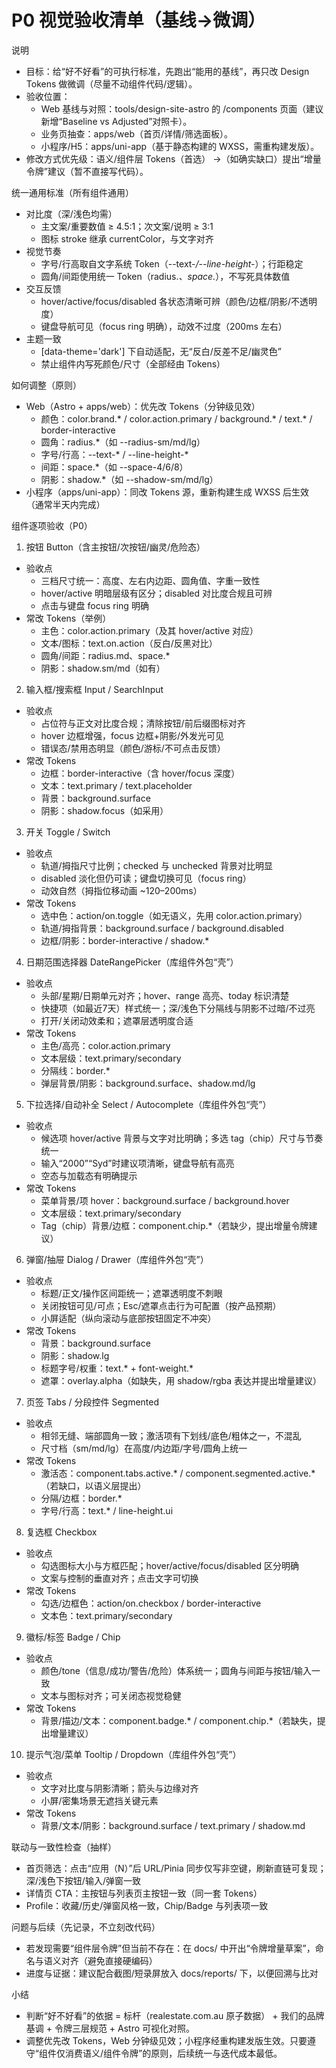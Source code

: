 # P0 视觉验收清单（基线→微调）

说明
- 目标：给“好不好看”的可执行标准，先跑出“能用的基线”，再只改 Design Tokens 做微调（尽量不动组件代码/逻辑）。
- 验收位置：
  - Web 基线与对照：tools/design-site-astro 的 /components 页面（建议新增“Baseline vs Adjusted”对照卡）。
  - 业务页抽查：apps/web（首页/详情/筛选面板）。
  - 小程序/H5：apps/uni-app（基于静态构建的 WXSS，需重构建发版）。
- 修改方式优先级：语义/组件层 Tokens（首选） →（如确实缺口）提出“增量令牌”建议（暂不直接写代码）。

统一通用标准（所有组件通用）
- 对比度（深/浅色均需）
  - 主文案/重要数值 ≥ 4.5:1；次文案/说明 ≥ 3:1
  - 图标 stroke 继承 currentColor，与文字对齐
- 视觉节奏
  - 字号/行高取自文字系统 Token（--text-*/--line-height-*）；行距稳定
  - 圆角/间距使用统一 Token（radius.*、space.*），不写死具体数值
- 交互反馈
  - hover/active/focus/disabled 各状态清晰可辨（颜色/边框/阴影/不透明度）
  - 键盘导航可见（focus ring 明确），动效不过度（200ms 左右）
- 主题一致
  - [data-theme='dark'] 下自动适配，无“反白/反差不足/幽灵色”
  - 禁止组件内写死颜色/尺寸（全部经由 Tokens）

如何调整（原则）
- Web（Astro + apps/web）：优先改 Tokens（分钟级见效）
  - 颜色：color.brand.* / color.action.primary / background.* / text.* / border-interactive
  - 圆角：radius.*（如 --radius-sm/md/lg）
  - 字号/行高：--text-* / --line-height-*
  - 间距：space.*（如 --space-4/6/8）
  - 阴影：shadow.*（如 --shadow-sm/md/lg）
- 小程序（apps/uni-app）：同改 Tokens 源，重新构建生成 WXSS 后生效（通常半天内完成）

组件逐项验收（P0）

1) 按钮 Button（含主按钮/次按钮/幽灵/危险态）
- 验收点
  - 三档尺寸统一：高度、左右内边距、圆角值、字重一致性
  - hover/active 明暗层级有区分；disabled 对比度合规且可辨
  - 点击与键盘 focus ring 明确
- 常改 Tokens（举例）
  - 主色：color.action.primary（及其 hover/active 对应）
  - 文本/图标：text.on.action（反白/反黑对比）
  - 圆角/间距：radius.md、space.*
  - 阴影：shadow.sm/md（如有）

2) 输入框/搜索框 Input / SearchInput
- 验收点
  - 占位符与正文对比度合规；清除按钮/前后缀图标对齐
  - hover 边框增强，focus 边框+阴影/外发光可见
  - 错误态/禁用态明显（颜色/游标/不可点击反馈）
- 常改 Tokens
  - 边框：border-interactive（含 hover/focus 深度）
  - 文本：text.primary / text.placeholder
  - 背景：background.surface
  - 阴影：shadow.focus（如采用）

3) 开关 Toggle / Switch
- 验收点
  - 轨道/拇指尺寸比例；checked 与 unchecked 背景对比明显
  - disabled 淡化但仍可读；键盘切换可见（focus ring）
  - 动效自然（拇指位移动画 ~120–200ms）
- 常改 Tokens
  - 选中色：action/on.toggle（如无语义，先用 color.action.primary）
  - 轨道/拇指背景：background.surface / background.disabled
  - 边框/阴影：border-interactive / shadow.*

4) 日期范围选择器 DateRangePicker（库组件外包“壳”）
- 验收点
  - 头部/星期/日期单元对齐；hover、range 高亮、today 标识清楚
  - 快捷项（如最近7天）样式统一；深/浅色下分隔线与阴影不过暗/不过亮
  - 打开/关闭动效柔和；遮罩层透明度合适
- 常改 Tokens
  - 主色/高亮：color.action.primary
  - 文本层级：text.primary/secondary
  - 分隔线：border.*
  - 弹层背景/阴影：background.surface、shadow.md/lg

5) 下拉选择/自动补全 Select / Autocomplete（库组件外包“壳”）
- 验收点
  - 候选项 hover/active 背景与文字对比明确；多选 tag（chip）尺寸与节奏统一
  - 输入“2000”“Syd”时建议项清晰，键盘导航有高亮
  - 空态与加载态有明确提示
- 常改 Tokens
  - 菜单背景/项 hover：background.surface / background.hover
  - 文本层级：text.primary/secondary
  - Tag（chip）背景/边框：component.chip.*（若缺少，提出增量令牌建议）

6) 弹窗/抽屉 Dialog / Drawer（库组件外包“壳”）
- 验收点
  - 标题/正文/操作区间距统一；遮罩透明度不刺眼
  - 关闭按钮可见/可点；Esc/遮罩点击行为可配置（按产品预期）
  - 小屏适配（纵向滚动与底部按钮固定不冲突）
- 常改 Tokens
  - 背景：background.surface
  - 阴影：shadow.lg
  - 标题字号/权重：text.* + font-weight.*
  - 遮罩：overlay.alpha（如缺失，用 shadow/rgba 表达并提出增量建议）

7) 页签 Tabs / 分段控件 Segmented
- 验收点
  - 相邻无缝、端部圆角一致；激活项有下划线/底色/粗体之一，不混乱
  - 尺寸档（sm/md/lg）在高度/内边距/字号/圆角上统一
- 常改 Tokens
  - 激活态：component.tabs.active.* / component.segmented.active.*（若缺口，以语义层提出）
  - 分隔/边框：border.*
  - 字号/行高：text.* / line-height.ui

8) 复选框 Checkbox
- 验收点
  - 勾选图标大小与方框匹配；hover/active/focus/disabled 区分明确
  - 文案与控制的垂直对齐；点击文字可切换
- 常改 Tokens
  - 勾选/边框色：action/on.checkbox / border-interactive
  - 文本色：text.primary/secondary

9) 徽标/标签 Badge / Chip
- 验收点
  - 颜色/tone（信息/成功/警告/危险）体系统一；圆角与间距与按钮/输入一致
  - 文本与图标对齐；可关闭态视觉稳健
- 常改 Tokens
  - 背景/描边/文本：component.badge.* / component.chip.*（若缺失，提出增量建议）

10) 提示气泡/菜单 Tooltip / Dropdown（库组件外包“壳”）
- 验收点
  - 文字对比度与阴影清晰；箭头与边缘对齐
  - 小屏/密集场景无遮挡关键元素
- 常改 Tokens
  - 背景/文本/阴影：background.surface / text.primary / shadow.md

联动与一致性检查（抽样）
- 首页筛选：点击“应用（N）”后 URL/Pinia 同步仅写非空键，刷新直链可复现；深/浅色下按钮/输入/弹窗一致
- 详情页 CTA：主按钮与列表页主按钮一致（同一套 Tokens）
- Profile：收藏/历史/弹窗风格一致，Chip/Badge 与列表项一致

问题与后续（先记录，不立刻改代码）
- 若发现需要“组件层令牌”但当前不存在：在 docs/ 中开出“令牌增量草案”，命名与语义对齐（避免直接硬编码）
- 进度与证据：建议配合截图/短录屏放入 docs/reports/ 下，以便回溯与比对

小结
- 判断“好不好看”的依据 = 标杆（realestate.com.au 原子数据） + 我们的品牌基调 + 令牌三层规范 + Astro 可视化对照。
- 调整优先改 Tokens，Web 分钟级见效；小程序经重构建发版生效。只要遵守“组件仅消费语义/组件令牌”的原则，后续统一与迭代成本最低。
